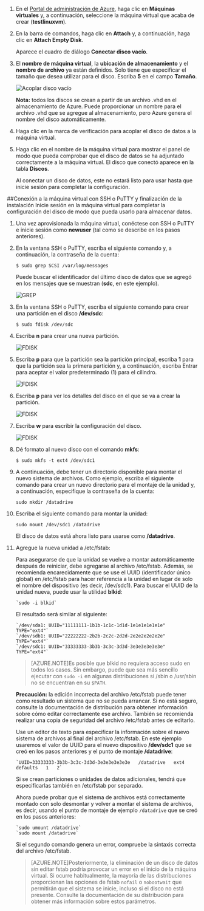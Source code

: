 1. En el [Portal de administración de Azure](http://manage.windowsazure.com), haga clic en **Máquinas virtuales** y, a continuación, seleccione la máquina virtual que acaba de crear (**testlinuxvm**).

2. En la barra de comandos, haga clic en **Attach** y, a continuación, haga clic en **Attach Empty Disk**.

	Aparece el cuadro de diálogo **Conectar disco vacío**.


3. El **nombre de máquina virtual**, la **ubicación de almacenamiento** y el **nombre de archivo** ya están definidos. Solo tiene que especificar el tamaño que desea utilizar para el disco. Escriba **5** en el campo **Tamaño**.

	![Acoplar disco vacío][Image2]

	**Nota:** todos los discos se crean a partir de un archivo .vhd en el almacenamiento de Azure. Puede proporcionar un nombre para el archivo .vhd que se agregue al almacenamiento, pero Azure genera el nombre del disco automáticamente.

4. Haga clic en la marca de verificación para acoplar el disco de datos a la máquina virtual.

5. Haga clic en el nombre de la máquina virtual para mostrar el panel de modo que pueda comprobar que el disco de datos se ha adjuntado correctamente a la máquina virtual. El disco que conectó aparece en la tabla **Discos**.

	Al conectar un disco de datos, este no estará listo para usar hasta que inicie sesión para completar la configuración.

##Conexión a la máquina virtual con SSH o PuTTY y finalización de la instalación
Inicie sesión en la máquina virtual para completar la configuración del disco de modo que pueda usarlo para almacenar datos.

1. Una vez aprovisionada la máquina virtual, conéctese con SSH o PuTTY e inicie sesión como **newuser** (tal como se describe en los pasos anteriores).	


2. En la ventana SSH o PuTTY, escriba el siguiente comando y, a continuación, la contraseña de la cuenta:

	`$ sudo grep SCSI /var/log/messages`

	Puede buscar el identificador del último disco de datos que se agregó en los mensajes que se muestran (**sdc**, en este ejemplo).

	![GREP][Image4]


3. En la ventana SSH o PuTTY, escriba el siguiente comando para crear una partición en el disco **/dev/sdc**:

	`$ sudo fdisk /dev/sdc`


4. Escriba **n** para crear una nueva partición.

	![FDISK][Image5]


5. Escriba **p** para que la partición sea la partición principal, escriba **1** para que la partición sea la primera partición y, a continuación, escriba Entrar para aceptar el valor predeterminado (1) para el cilindro.

	![FDISK][Image6]


6. Escriba **p** para ver los detalles del disco en el que se va a crear la partición.

	![FDISK][Image7]


7. Escriba **w** para escribir la configuración del disco.

	![FDISK][Image8]


8. Dé formato al nuevo disco con el comando **mkfs**:

	`$ sudo mkfs -t ext4 /dev/sdc1`

9. A continuación, debe tener un directorio disponible para montar el nuevo sistema de archivos. Como ejemplo, escriba el siguiente comando para crear un nuevo directorio para el montaje de la unidad y, a continuación, especifique la contraseña de la cuenta:

	`sudo mkdir /datadrive`


10. Escriba el siguiente comando para montar la unidad:

	`sudo mount /dev/sdc1 /datadrive`

	El disco de datos está ahora listo para usarse como **/datadrive**.


11. Agregue la nueva unidad a /etc/fstab:

	Para asegurarse de que la unidad se vuelve a montar automáticamente después de reiniciar, debe agregarse al archivo /etc/fstab. Además, se recomienda encarecidamente que se use el UUID (identificador único global) en /etc/fstab para hacer referencia a la unidad en lugar de solo el nombre del dispositivo (es decir, /dev/sdc1). Para buscar el UUID de la unidad nueva, puede usar la utilidad **blkid**:
	
		`sudo -i blkid`

	El resultado será similar al siguiente:

		`/dev/sda1: UUID="11111111-1b1b-1c1c-1d1d-1e1e1e1e1e1e" TYPE="ext4"`
		`/dev/sdb1: UUID="22222222-2b2b-2c2c-2d2d-2e2e2e2e2e2e" TYPE="ext4"`
		`/dev/sdc1: UUID="33333333-3b3b-3c3c-3d3d-3e3e3e3e3e3e" TYPE="ext4"`

	>[AZURE.NOTE]Es posible que blkid no requiera acceso sudo en todos los casos. Sin embargo, puede que sea más sencillo ejecutar con `sudo -i` en algunas distribuciones si /sbin o /usr/sbin no se encuentran en su `$PATH`.

	**Precaución:** la edición incorrecta del archivo /etc/fstab puede tener como resultado un sistema que no se pueda arrancar. Si no está seguro, consulte la documentación de distribución para obtener información sobre cómo editar correctamente ese archivo. También se recomienda realizar una copia de seguridad del archivo /etc/fstab antes de editarlo.

	Use un editor de texto para especificar la información sobre el nuevo sistema de archivos al final del archivo /etc/fstab. En este ejemplo usaremos el valor de UUID para el nuevo dispositivo **/dev/sdc1** que se creó en los pasos anteriores y el punto de montaje **/datadrive**:

		`UUID=33333333-3b3b-3c3c-3d3d-3e3e3e3e3e3e   /datadrive   ext4   defaults   1   2`

	Si se crean particiones o unidades de datos adicionales, tendrá que especificarlas también en /etc/fstab por separado.

	Ahora puede probar que el sistema de archivos está correctamente montado con solo desmontar y volver a montar el sistema de archivos, es decir, usando el punto de montaje de ejemplo `/datadrive` que se creó en los pasos anteriores:

		`sudo umount /datadrive`
		`sudo mount /datadrive`

	Si el segundo comando genera un error, compruebe la sintaxis correcta del archivo /etc/fstab.


	>[AZURE.NOTE]Posteriormente, la eliminación de un disco de datos sin editar fstab podría provocar un error en el inicio de la máquina virtual. Si ocurre habitualmente, la mayoría de las distribuciones proporcionan las opciones de fstab `nofail` o `nobootwait` que permitirán que el sistema se inicie, incluso si el disco no está presente. Consulte la documentación de su distribución para obtener más información sobre estos parámetros.


[Image2]: ./media/attach-data-disk-centos-vm-in-portal/AttachDataDiskLinuxVM2.png
[Image4]: ./media/attach-data-disk-centos-vm-in-portal/GrepScsiMessages.png
[Image5]: ./media/attach-data-disk-centos-vm-in-portal/fdisk1.png
[Image6]: ./media/attach-data-disk-centos-vm-in-portal/fdisk2.png
[Image7]: ./media/attach-data-disk-centos-vm-in-portal/fdisk3.png
[Image8]: ./media/attach-data-disk-centos-vm-in-portal/fdisk4.png
[Image9]: ./media/attach-data-disk-centos-vm-in-portal/mkfs.png

<!---HONumber=Oct15_HO3-->